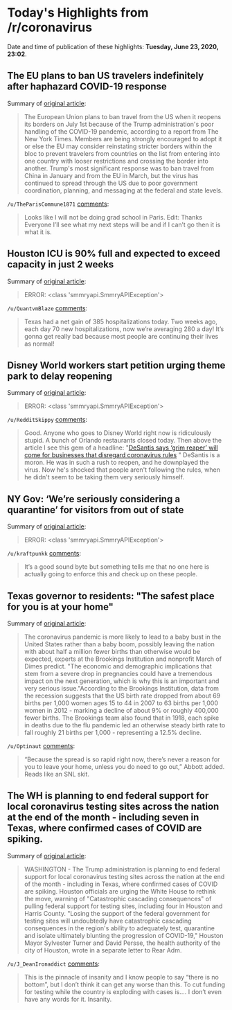 # Today's Highlights from /r/coronavirus

Date and time of publication of these highlights: **Tuesday, June 23, 2020, 23:02**.

## The EU plans to ban US travelers indefinitely after haphazard COVID-19 response

Summary of [original article](https://www.theverge.com/2020/6/23/21300747/european-union-eu-ban-us-travel-coronavirus-reopening-borders-draft-list):

> The European Union plans to ban travel from the US when it reopens its borders on July 1st because of the Trump administration's poor handling of the COVID-19 pandemic, according to a report from The New York Times. Members are being strongly encouraged to adopt it or else the EU may consider reinstating stricter borders within the bloc to prevent travelers from countries on the list from entering into one country with looser restrictions and crossing the border into another. Trump's most significant response was to ban travel from China in January and from the EU in March, but the virus has continued to spread through the US due to poor government coordination, planning, and messaging at the federal and state levels.

`/u/TheParisCommune1871` [comments](https://www.reddit.com/r/Coronavirus/comments/helf7y/the_eu_plans_to_ban_us_travelers_indefinitely/):

> Looks like I will not be doing grad school in Paris.  Edit: Thanks Everyone I’ll see what my next steps will be and if I can’t go then it is what it is.

## Houston ICU is 90% full and expected to exceed capacity in just 2 weeks

Summary of [original article](https://www.tmc.edu/coronavirus-updates/proposed-early-warning-monitoring-and-mitigation-metrics/):

> ERROR: <class 'smmryapi.SmmryAPIException'>

`/u/QuantvmBlaze` [comments](https://www.reddit.com/r/Coronavirus/comments/her1es/houston_icu_is_90_full_and_expected_to_exceed/):

> Texas had a net gain of 385 hospitalizations today. Two weeks ago, each day 70 new hospitalizations, now we’re averaging 280 a day!  It’s gonna get really bad because most people are continuing their lives as normal!

## Disney World workers start petition urging theme park to delay reopening

Summary of [original article](https://www.orlandosentinel.com/coronavirus/jobs-economy/os-bz-coronavirus-disney-employees-reopening-petition-20200622-fvfxs5xk7rd7ths35s5dmx6zmm-story.html#nt=oft-Double%20Chain~Flex%20Feature~hp-top-stories~disney-petition-0622-530pm~~1~yes-art~curated~curatedpage):

> ERROR: <class 'smmryapi.SmmryAPIException'>

`/u/RedditSkippy` [comments](https://www.reddit.com/r/Coronavirus/comments/hekqhp/disney_world_workers_start_petition_urging_theme/):

> Good.  Anyone who goes to Disney World right now is ridiculously stupid.  A bunch of Orlando restaurants closed today.   Then above the article I see this gem of a headline: "[DeSantis says ‘grim reaper’ will come for businesses that disregard coronavirus rules](https://www.orlandosentinel.com/news/breaking-news/os-ne-the-knights-pub-alcohol-license-suspended-report-20200623-3um4fsgilrcmtpbaoq6c6you5i-story.html#nt=screamer) "    DeSantis is a moron.  He was in such a rush to reopen, and he downplayed the virus.  Now he's shocked that people aren't following the rules, when he didn't seem to be taking them very seriously himself.

## NY Gov: ‘We’re seriously considering a quarantine’ for visitors from out of state

Summary of [original article](https://www.today.com/video/ny-gov-andrew-cuomo-we-re-seriously-considering-a-quarantine-for-visitors-from-out-of-state-85804101542):

> ERROR: <class 'smmryapi.SmmryAPIException'>

`/u/kraftpunkk` [comments](https://www.reddit.com/r/Coronavirus/comments/heecwb/ny_gov_were_seriously_considering_a_quarantine/):

> It’s a good sound byte but something tells me that no one here is actually going to enforce this and check up on these people.

## Texas governor to residents: "The safest place for you is at your home"

Summary of [original article](https://www.cnn.com/world/live-news/coronavirus-pandemic-06-23-20-intl/h_b6d8c8740c6fc90b6f122a1e066a3768):

> The coronavirus pandemic is more likely to lead to a baby bust in the United States rather than a baby boom, possibly leaving the nation with about half a million fewer births than otherwise would be expected, experts at the Brookings Institution and nonprofit March of Dimes predict. "The economic and demographic implications that stem from a severe drop in pregnancies could have a tremendous impact on the next generation, which is why this is an important and very serious issue."According to the Brookings Institution, data from the recession suggests that the US birth rate dropped from about 69 births per 1,000 women ages 15 to 44 in 2007 to 63 births per 1,000 women in 2012 - marking a decline of about 9% or roughly 400,000 fewer births. The Brookings team also found that in 1918, each spike in deaths due to the flu pandemic led an otherwise steady birth rate to fall roughly 21 births per 1,000 - representing a 12.5% decline.

`/u/Optinaut` [comments](https://www.reddit.com/r/Coronavirus/comments/henxqy/texas_governor_to_residents_the_safest_place_for/):

> “Because the spread is so rapid right now, there’s never a reason for you to leave your home, unless you do need to go out,” Abbott added.  Reads like an SNL skit.

## The WH is planning to end federal support for local coronavirus testing sites across the nation at the end of the month - including seven in Texas, where confirmed cases of COVID are spiking.

Summary of [original article](https://www.houstonchronicle.com/politics/texas/article/As-feds-ready-to-pull-support-for-testing-sites-15360900.php):

> WASHINGTON - The Trump administration is planning to end federal support for local coronavirus testing sites across the nation at the end of the month - including in Texas, where confirmed cases of COVID are spiking. Houston officials are urging the White House to rethink the move, warning of "Catastrophic cascading consequences" of pulling federal support for testing sites, including four in Houston and Harris County. "Losing the support of the federal government for testing sites will undoubtedly have catastrophic cascading consequences in the region's ability to adequately test, quarantine and isolate ultimately blunting the progression of COVID-19," Houston Mayor Sylvester Turner and David Persse, the health authority of the city of Houston, wrote in a separate letter to Rear Adm.

`/u/J_DeanIronaddict` [comments](https://www.reddit.com/r/Coronavirus/comments/heob8i/the_wh_is_planning_to_end_federal_support_for/):

> This is the pinnacle of insanity and I know people to say “there is no bottom”, but I don’t think it can get any worse than this. To cut funding for testing while the country is exploding with cases is.... I don’t even have any words for it. Insanity.

